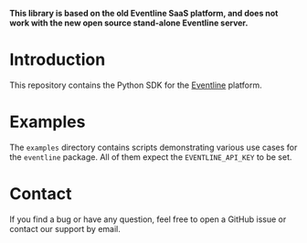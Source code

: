**This library is based on the old Eventline SaaS platform, and does not work
with the new open source stand-alone Eventline server.**

# Introduction
This repository contains the Python SDK for the
[Eventline](https://www.exograd.com/products/eventline) platform.

# Examples
The `examples` directory contains scripts demonstrating various use cases for
the `eventline` package. All of them expect the `EVENTLINE_API_KEY` to be set.

# Contact
If you find a bug or have any question, feel free to open a GitHub issue or
contact our support by email.

